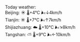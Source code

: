 Today weather:  
Beijing: ☀️   🌡️+4°C 🌬️↓4km/h  
Tianjin: ☀️   🌡️+7°C 🌬️↑7km/h  
Shijiazhuang: ☁️   🌡️+10°C 🌬️↘8km/h  
Tangshan: ⛅️  🌡️+9°C 🌬️←10km/h  
